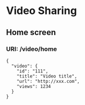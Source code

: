 # Video Sharing

## Home screen
### URI: /video/home
```
{
  "video": {
    "id": "111",
    "title": "Video title",
    "url": "http://xxx.com",
    "views": 1234
  }
}
```